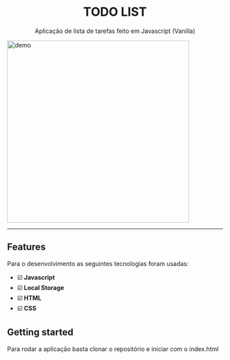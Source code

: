 
<h1 align="center">
TODO LIST
</h1>

<p align="center">Aplicação de lista de tarefas feito em Javascript (Vanilla)</p>

[//]: # (Add your gifs/images here:)
<div>
  <img src="https://iili.io/dtWg9e.gif" alt="demo" height="425">
</div>

<hr />

## Features
[//]: # (Add the features of your project here:)
Para o desenvolvimento as seguintes tecnologias foram usadas:

- ☑️ **Javascript**
- ☑️ **Local Storage**
- ☑️ **HTML**
- ☑️ **CSS**

## Getting started

Para rodar a aplicação basta clonar o repositório e iniciar com o index.html